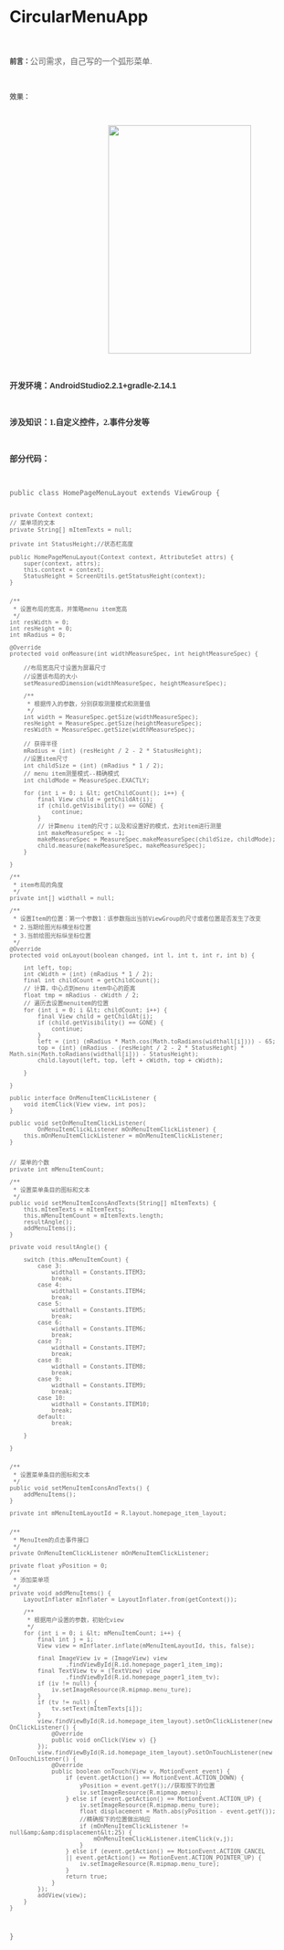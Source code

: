# CircularMenuApp
<!-- Baidu Button BEGIN -->

<div id="article_content" class="article_content">

<p><br>
</p>
<p><span style="color:rgb(51,51,51); font-family:Arial"><strong><span style="font-size:12px">前言：</span></strong></span><span style="color:rgb(51,51,51); font-family:Arial; font-size:14px"><span style="font-family:SimHei"><span style="color:rgb(102,102,102); font-family:&quot;Microsoft YaHei&quot;,Arial">公司需求，自己写的一个弧形菜单.</span></span></span><br>
</p>
<p><span style="color:rgb(51,51,51); font-family:Arial; font-size:14px"><span style="font-family:SimHei"><span style="color:rgb(102,102,102); font-family:&quot;Microsoft YaHei&quot;,Arial"><br>
</span></span></span></p>
<p><span style="font-family:Microsoft YaHei,Arial; font-size:12px; color:#666666"><strong>效果：</strong></span></p>
<p><span style="font-family:Microsoft YaHei,Arial; font-size:12px; color:#666666"><strong><br>
</strong></span></p>
<p style="text-align:left"><span style="font-family:Microsoft YaHei,Arial; font-size:12px; color:#666666"><strong>&nbsp; &nbsp; &nbsp; &nbsp; &nbsp; &nbsp; &nbsp; &nbsp; &nbsp; &nbsp; &nbsp; &nbsp; &nbsp; &nbsp; &nbsp; &nbsp; &nbsp; &nbsp; &nbsp; &nbsp; &nbsp; &nbsp; &nbsp; &nbsp; &nbsp; &nbsp;&nbsp;<img src="http://wx3.sinaimg.cn/large/006pg0W4gy1fdwu01iws2j30bp0ijwf0.jpg" width="250" height="400" alt=""><br>
</strong></span></p>
<p><span style="font-family:Microsoft YaHei,Arial; font-size:12px; color:#666666"><strong><br>
</strong></span></p>
<p><span style="color:rgb(51,51,51); font-size:14px; font-family:&quot;Microsoft YaHei&quot;,Arial"><strong>开发环境：AndroidStudio2.2.1&#43;gradle-2.14.1</strong></span><br>
</p>
<p><span style="color:rgb(51,51,51); font-size:14px; font-family:&quot;Microsoft YaHei&quot;,Arial"><strong><br>
</strong></span></p>
<p><span style="color:rgb(51,51,51); font-size:14px; font-family:&quot;Microsoft YaHei&quot;,Arial"><strong><span style="color:rgb(51,51,51); font-size:14px; font-family:SimHei"><strong>涉及知识：</strong></span><span style="color:rgb(51,51,51); font-size:14px; font-family:SimHei">1.自定义控件，</span><span style="color:rgb(51,51,51); font-size:14px; font-family:SimHei">2.事件分发等</span><br>
</strong></span></p>
<p><span style="color:rgb(51,51,51); font-size:14px; font-family:&quot;Microsoft YaHei&quot;,Arial"><strong><span style="color:rgb(51,51,51); font-size:14px; font-family:SimHei"><br>
</span></strong></span></p>
<p><span style="color:rgb(51,51,51); font-size:14px; font-family:&quot;Microsoft YaHei&quot;,Arial"><strong><span style="color:rgb(51,51,51); font-size:14px; font-family:SimHei">部分代码：</span></strong></span></p>
<p><span style="color:rgb(51,51,51); font-size:14px; font-family:&quot;Microsoft YaHei&quot;,Arial"><strong><span style="color:rgb(51,51,51); font-size:14px; font-family:SimHei"><br>
</span></strong></span></p>
<p><span style="font-family:Microsoft YaHei,Arial"></span></p>
<pre name="code" class="java" style="font-size:12px; color: rgb(102, 102, 102);">public class HomePageMenuLayout extends ViewGroup {


    private Context context;
    // 菜单项的文本
    private String[] mItemTexts = null;

    private int StatusHeight;//状态栏高度

    public HomePageMenuLayout(Context context, AttributeSet attrs) {
        super(context, attrs);
        this.context = context;
        StatusHeight = ScreenUtils.getStatusHeight(context);
    }


    /**
     * 设置布局的宽高，并策略menu item宽高
     */
    int resWidth = 0;
    int resHeight = 0;
    int mRadius = 0;

    @Override
    protected void onMeasure(int widthMeasureSpec, int heightMeasureSpec) {

        //布局宽高尺寸设置为屏幕尺寸
        //设置该布局的大小
        setMeasuredDimension(widthMeasureSpec, heightMeasureSpec);

        /**
         * 根据传入的参数，分别获取测量模式和测量值
         */
        int width = MeasureSpec.getSize(widthMeasureSpec);
        resHeight = MeasureSpec.getSize(heightMeasureSpec);
        resWidth = MeasureSpec.getSize(widthMeasureSpec);

        // 获得半径
        mRadius = (int) (resHeight / 2 - 2 * StatusHeight);
        //设置item尺寸
        int childSize = (int) (mRadius * 1 / 2);
        // menu item测量模式--精确模式
        int childMode = MeasureSpec.EXACTLY;

        for (int i = 0; i &lt; getChildCount(); i++) {
            final View child = getChildAt(i);
            if (child.getVisibility() == GONE) {
                continue;
            }
            // 计算menu item的尺寸；以及和设置好的模式，去对item进行测量
            int makeMeasureSpec = -1;
            makeMeasureSpec = MeasureSpec.makeMeasureSpec(childSize, childMode);
            child.measure(makeMeasureSpec, makeMeasureSpec);
        }

    }

    /**
     * item布局的角度
     */
    private int[] widthall = null;

    /**
     * 设置Item的位置：第一个参数1：该参数指出当前ViewGroup的尺寸或者位置是否发生了改变
     * 2.当期绘图光标横坐标位置
     * 3.当前绘图光标纵坐标位置
     */
    @Override
    protected void onLayout(boolean changed, int l, int t, int r, int b) {

        int left, top;
        int cWidth = (int) (mRadius * 1 / 2);
        final int childCount = getChildCount();
        // 计算，中心点到menu item中心的距离
        float tmp = mRadius - cWidth / 2;
        // 遍历去设置menuitem的位置
        for (int i = 0; i &lt; childCount; i++) {
            final View child = getChildAt(i);
            if (child.getVisibility() == GONE) {
                continue;
            }
            left = (int) (mRadius * Math.cos(Math.toRadians(widthall[i]))) - 65;
            top = (int) (mRadius - (resHeight / 2 - 2 * StatusHeight) * Math.sin(Math.toRadians(widthall[i])) - StatusHeight);
            child.layout(left, top, left + cWidth, top + cWidth);

        }

    }

    public interface OnMenuItemClickListener {
        void itemClick(View view, int pos);
    }

    public void setOnMenuItemClickListener(
            OnMenuItemClickListener mOnMenuItemClickListener) {
        this.mOnMenuItemClickListener = mOnMenuItemClickListener;
    }


    // 菜单的个数
    private int mMenuItemCount;

    /**
     * 设置菜单条目的图标和文本
     */
    public void setMenuItemIconsAndTexts(String[] mItemTexts) {
        this.mItemTexts = mItemTexts;
        this.mMenuItemCount = mItemTexts.length;
        resultAngle();
        addMenuItems();
    }

    private void resultAngle() {

        switch (this.mMenuItemCount) {
            case 3:
                widthall = Constants.ITEM3;
                break;
            case 4:
                widthall = Constants.ITEM4;
                break;
            case 5:
                widthall = Constants.ITEM5;
                break;
            case 6:
                widthall = Constants.ITEM6;
                break;
            case 7:
                widthall = Constants.ITEM7;
                break;
            case 8:
                widthall = Constants.ITEM8;
                break;
            case 9:
                widthall = Constants.ITEM9;
                break;
            case 10:
                widthall = Constants.ITEM10;
                break;
            default:
                break;

        }

    }


    /**
     * 设置菜单条目的图标和文本
     */
    public void setMenuItemIconsAndTexts() {
        addMenuItems();
    }

    private int mMenuItemLayoutId = R.layout.homepage_item_layout;


    /**
     * MenuItem的点击事件接口
     */
    private OnMenuItemClickListener mOnMenuItemClickListener;

    private float yPosition = 0;
    /**
     * 添加菜单项
     */
    private void addMenuItems() {
        LayoutInflater mInflater = LayoutInflater.from(getContext());

        /**
         * 根据用户设置的参数，初始化view
         */
        for (int i = 0; i &lt; mMenuItemCount; i++) {
            final int j = i;
            View view = mInflater.inflate(mMenuItemLayoutId, this, false);

            final ImageView iv = (ImageView) view
                    .findViewById(R.id.homepage_pager1_item_img);
            final TextView tv = (TextView) view
                    .findViewById(R.id.homepage_pager1_item_tv);
            if (iv != null) {
                iv.setImageResource(R.mipmap.menu_ture);
            }
            if (tv != null) {
                tv.setText(mItemTexts[i]);
            }
            view.findViewById(R.id.homepage_item_layout).setOnClickListener(new OnClickListener() {
                @Override
                public void onClick(View v) {}
            });
            view.findViewById(R.id.homepage_item_layout).setOnTouchListener(new OnTouchListener() {
                @Override
                public boolean onTouch(View v, MotionEvent event) {
                    if (event.getAction() == MotionEvent.ACTION_DOWN) {
                        yPosition = event.getY();//获取按下的位置
                        iv.setImageResource(R.mipmap.menu);
                    } else if (event.getAction() == MotionEvent.ACTION_UP) {
                        iv.setImageResource(R.mipmap.menu_ture);
                        float displacement = Math.abs(yPosition - event.getY());
                        //精确按下的位置做出响应
                        if (mOnMenuItemClickListener != null&amp;&amp;displacement&lt;25) {
                            mOnMenuItemClickListener.itemClick(v,j);
                        }
                    } else if (event.getAction() == MotionEvent.ACTION_CANCEL
                    || event.getAction() == MotionEvent.ACTION_POINTER_UP) {
                        iv.setImageResource(R.mipmap.menu_ture);
                    }
                    return true;
                }
            });
            addView(view);
        }
    }
}
</pre>

</div>


<!-- Baidu Button END -->
